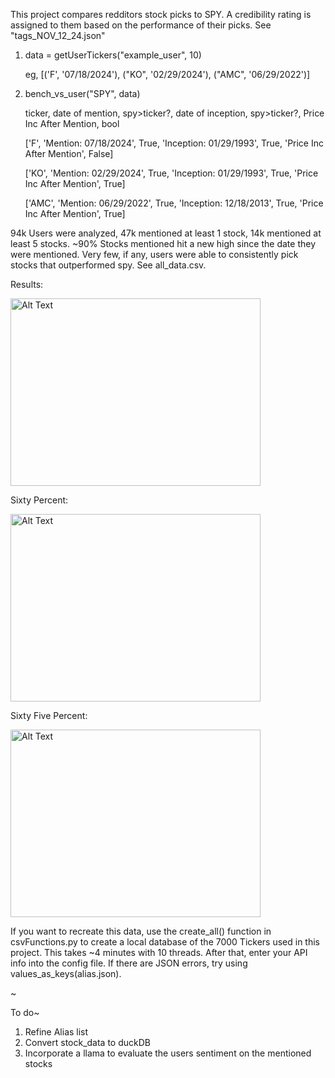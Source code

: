This project compares redditors stock picks to SPY. A credibility rating is assigned to them based on the performance of their picks. See "tags_NOV_12_24.json"

1. data = getUserTickers("example_user", 10)

    eg, [('F', '07/18/2024'), ("KO", '02/29/2024'), ("AMC", '06/29/2022')]

2. bench_vs_user("SPY", data)

    ticker, date of mention, spy>ticker?, date of inception, spy>ticker?, Price Inc After Mention, bool
   
    ['F', 'Mention: 07/18/2024', True, 'Inception: 01/29/1993', True, 'Price Inc After Mention', False]
    
    ['KO', 'Mention: 02/29/2024', True, 'Inception: 01/29/1993', True, 'Price Inc After Mention', True] 
    
    ['AMC', 'Mention: 06/29/2022', True, 'Inception: 12/18/2013', True, 'Price Inc After Mention', True]


94k Users were analyzed, 47k mentioned at least 1 stock, 14k mentioned at least 5 stocks. ~90% Stocks mentioned hit a new high since the date they were mentioned. Very few, if any, users were able to consistently pick stocks that outperformed spy. See all_data.csv.

Results:

<img src="https://github.com/user-attachments/assets/0aaf7ee9-18b8-44e5-9f5b-993931b3b28b" alt="Alt Text" width="400" height="300">

Sixty Percent:

<img src="https://github.com/user-attachments/assets/248cf9b0-008e-4e2a-a2e4-33237cdb535e" alt="Alt Text" width="400" height="300">

Sixty Five Percent:

<img src="https://github.com/user-attachments/assets/ddc1f1a6-a298-480f-81ef-6cd45c4ebce3" alt="Alt Text" width="400" height="300">


If you want to recreate this data, use the create_all() function in csvFunctions.py to create a local database of the 7000 Tickers used in this project. This takes ~4 minutes with 10 threads. After that, enter your API info into the config file. If there are JSON errors, try using values_as_keys(alias.json).

~

To do~ 
1. Refine Alias list
2. Convert stock_data to duckDB
3. Incorporate a llama to evaluate the users sentiment on the mentioned stocks
